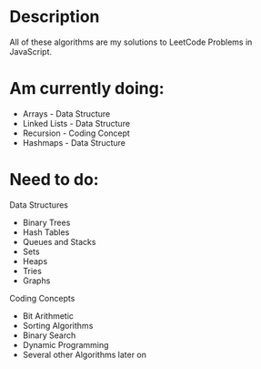# Description
All of these algorithms are my solutions to LeetCode Problems in JavaScript.

# Am currently doing:
* Arrays - Data Structure
* Linked Lists - Data Structure
* Recursion - Coding Concept
* Hashmaps - Data Structure

# Need to do:
Data Structures
* Binary Trees
* Hash Tables
* Queues and Stacks
* Sets
* Heaps
* Tries
* Graphs

Coding Concepts
* Bit Arithmetic
* Sorting Algorithms
* Binary Search
* Dynamic Programming
* Several other Algorithms later on
